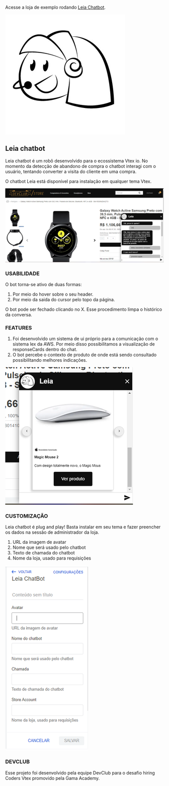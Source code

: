 
Acesse a loja de exemplo rodando [Leia Chatbot](https://hiringcoders3.vtexcommercestable.com.br/galaxy-watch-active-samsung-preto-com-395-mm-pulseira-de-silicone-bluetooth-nfc-e-4gb-sm-r500nzkazto/p).

![Logo](docs/leia_chatbot_logo.jpg)

## Leia chatbot

Leia chatbot é um robô desenvolvido para o ecossistema Vtex io.
No momento da detecção de abandono de compra o chatbot interagi com o usuário, tentando converter a visita do cliente em uma compra.

O chatbot Leia está disponível para instalação em qualquer tema Vtex.

![Demo](docs/bot_demo.PNG)

### USABILIDADE

O bot torna-se ativo de duas formas:
1. Por meio do hover sobre o seu header.
2. Por meio da saida do cursor pelo topo da página.

O bot pode ser fechado clicando no X. Esse procedimento limpa o histórico da conversa.

### FEATURES

1. Foi desenvolvido um sistema de ui próprio para a comunicação com o sistema lex da AWS. Por meio disso possibilitamos a visualização de responseCards dentro do chat.
2. O bot percebe o contexto de produto de onde está sendo consultado possibilitando melhores indicações.

![Demo](docs/response_card.PNG)

### CUSTOMIZAÇÃO

Leia chatbot é plug and play!
Basta instalar em seu tema e fazer preencher os dados na sessão de administrador da loja.

1. URL da imagem de avatar
2. Nome que será usado pelo chatbot
3. Texto de chamada do chatbot
4. Nome da loja, usado para requisições

![Demo](docs/admin.PNG)

### DEVCLUB

Esse projeto foi desenvolvido pela equipe DevClub para o desafio hiring Coders Vtex promovido pela Gama Academy.


